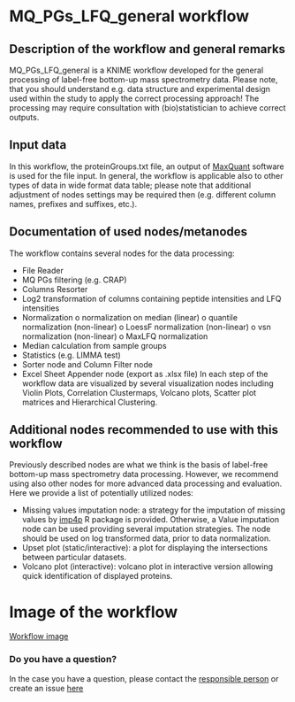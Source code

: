 # MQ_PGs_LFQ_general workflow

## Description of the workflow and general remarks
MQ_PGs_LFQ_general is a KNIME workflow developed for the general processing of label-free bottom-up mass spectrometry data.
Please note, that you should understand e.g. data structure and experimental design used within the study to apply the correct processing approach! The processing may require consultation with (bio)statistician to achieve correct outputs.

## Input data
In this workflow, the proteinGroups.txt file, an output of [MaxQuant](http://coxdocs.org/doku.php?id=maxquant:start) software  is used for the file input. 
In general, the workflow is applicable also to other types of data in wide format data table; please note that additional adjustment of nodes settings may be required then (e.g. different column names, prefixes and suffixes, etc.).

## Documentation of used nodes/metanodes
The workflow contains several nodes for the data processing:
-	File Reader
-	MQ PGs filtering (e.g. CRAP)
-   Columns Resorter
-	Log2 transformation of columns containing peptide intensities and LFQ intensities
-	Normalization
o	normalization on median (linear)
o	quantile normalization (non-linear)
o	LoessF normalization (non-linear)
o	vsn normalization (non-linear)
o	MaxLFQ normalization
-	Median calculation from sample groups
-   Statistics (e.g. LIMMA test)
-   Sorter node and Column Filter node
-   Excel Sheet Appender node (export as .xlsx file)
In each step of the workflow data are visualized by several visualization nodes including Violin Plots, Correlation Clustermaps, Volcano plots, Scatter plot matrices and Hierarchical Clustering.

## Additional nodes recommended to use with this workflow
Previously described nodes are what we think is the basis of label-free bottom-up mass spectrometry data processing. However, we recommend using also other nodes for more advanced data processing and evaluation. Here we provide a list of potentially utilized nodes:
-	Missing values imputation node: a strategy for the imputation of missing values by [imp4p](https://cran.r-project.org/web/packages/imp4p/index.html) R package is provided. Otherwise, a Value imputation node can be used providing several imputation strategies. The node should be used on log transformed data, prior to data normalization.
-	Upset plot (static/interactive): a plot for displaying the intersections between particular datasets.
-	Volcano plot (interactive): volcano plot in interactive version allowing quick  identification of displayed proteins.

# Image of the workflow 
[Workflow image](https://github.com/OmicsWorkflows/KNIME_workflows/MQ_PGs_LFQ_general.svg) 

### Do you have a question?
In the case you have a question, please contact the [responsible person](mailto:david.potesil@ceitec.muni.cz) or create an issue [here](https://github.com/OmicsWorkflows/KNIME_workflows/issues/new)
